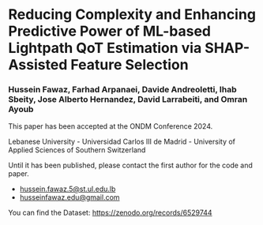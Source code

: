 # Reducing Complexity and Enhancing Predictive Power of ML-based Lightpath QoT Estimation via SHAP-Assisted Feature Selection

### Hussein Fawaz, Farhad Arpanaei, Davide Andreoletti, Ihab Sbeity, Jose Alberto Hernandez, David Larrabeiti, and Omran Ayoub

This paper has been accepted at the ONDM Conference 2024.

Lebanese University - Universidad Carlos III de Madrid - University of Applied Sciences of Southern Switzerland

Until it has been published, please contact the first author for the code and paper.

- hussein.fawaz.5@st.ul.edu.lb
- husseinfawaz.edu@gmail.com


You can find the Dataset: https://zenodo.org/records/6529744

